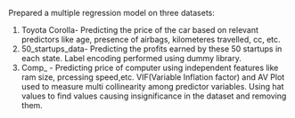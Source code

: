 Prepared a multiple regression model on three datasets:
1) Toyota Corolla- Predicting the price of the car based on relevant predictors like age, presence of airbags, kilometeres travelled, cc, etc. 
2) 50_startups_data- Predicting the profits earned by these 50 startups in each state. Label encoding performed using dummy library.
3) Comp_ - Predicting price of computer using independent features like ram size, prcessing speed,etc.
VIF(Variable Inflation factor) and AV Plot used to measure multi collinearity among predictor variables. Using hat values to find values causing insignificance in the dataset
and removing them.

